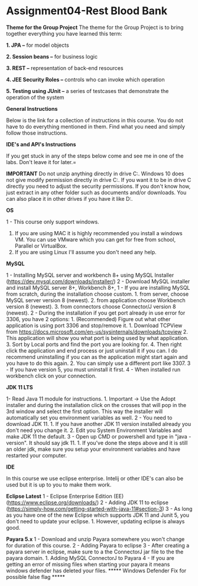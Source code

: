 # Assignment04-Rest Blood Bank

**Theme for the Group Project**
The theme for the Group Project is to bring together everything you have learned this term:

**1. JPA –** for model objects

**2. Session beans –** for business logic

**3. REST –** representation of back-end resources

**4. JEE Security Roles –** controls who can invoke which operation

**5. Testing using JUnit –** a series of testcases that demonstrate the operation of the system


**General Instructions**

Below is the link for a collection of instructions in this course. You do not have to do everything mentioned in them. Find what you need and simply follow those instructions.

**IDE's and API's Instructions**

If you get stuck in any of the steps below come and see me in one of the labs. Don't leave it for later.=

**IMPORTANT**
Do not unzip anything directly in drive C:\. Windows 10 does not give modify permission directly in drive C:\.
If you want it to be in drive C directly you need to adjust the security permissions.
If you don't know how, just extract in any other folder such as documents and/or downloads. You can also place it in other drives if you have it like D:\.

**OS**

1 - This course only support windows.
   1. If you are using MAC it is highly recommended you install a windows VM. You can use VMware which you can get for free from school, Parallel or VirtualBox.
   2. If you are using Linux I'll assume you don't need any help.

**MySQL**

1 - Installing MySQL server and workbench 8+ using MySQL Installer (https://dev.mysql.com/downloads/installer/)
2 - Download MySQL installer and install MySQL server 8+, Workbench 8+,
  1 - If you are installing MySQL from scratch, during the installation choose custom.
    1. from server, choose MySQL server version 8 (newest).
    2. from application choose Workbench version 8 (newest).
    3. from connectors choose Connector/J version 8 (newest).
  2 - During the installation if you get port already in use error for 3306, you have 2 options:
    1. (Recommended) Figure out what other application is using port 3306 and stop/remove it.
        1. Download TCPView from https://docs.microsoft.com/en-us/sysinternals/downloads/tcpview
        2. This application will show you what port is being used by what application.
        3. Sort by Local ports and find the port you are looking for.
        4. Then right click the application and end process or just uninstall it if you can. I do recommend uninstalling if you              can as the application might start again and you have to do this again.
    2. You can simply use a different port like 3307.
3 - If you have version 5, you must uninstall it first.
4 - When installed run workbench click on your connection.

**JDK 11 LTS**

1- Read Java 11 module for instructions.
    1. Important -> Use the Adopt installer and during the installation click on the crosses that will pop in the 3rd window and select the first option. This way the installer will automatically set you environment variables as well.
2 - You need to download JDK 11.
     1. If you have another JDK 11 version installed already you don't need you change it.
     2. Edit you System Environment Variables and make JDK 11 the default.
3 - Open up CMD or powershell and type in "java -version". It should say jdk 11.
     1. If you've done the steps above and it is still an older jdk, make sure you setup your environment variables and have restarted your computer.

**IDE**

In this course we use eclipse enterprise. Intelij or other IDE's can also be used but it is up to you to make them work.

**Eclipse Latest**
1 - Eclipse Enterprise Edition (EE) (https://www.eclipse.org/downloads/)
2 - Adding JDK 11 to eclipse (https://simply-how.com/getting-started-with-java-11#section-3)
3 - As long as you have one of the new Eclipse which supports JDK 11 and Junit 5, you don't need to update your eclipse.
    1. However, updating eclipse is always good.

**Payara 5.x**
1 - Download and unzip Payara somewhere you won't change for duration of this course.
2 - Adding Payara to eclipse
3 - After creating a payara server in eclipse, make sure to a the ConnectorJ jar file to the the payara domain.
    1. Adding MySQL ConnectorJ to Payara
4 - If you are getting an error of missing files when starting your payara it means windows defender has deleted your files.
***** Windows Defender Fix for possible false flag *****


